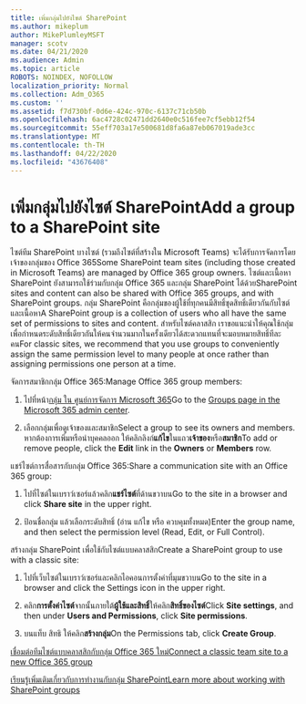 ```yaml
---
title: เพิ่มกลุ่มไปยังไซต์ SharePoint
ms.author: mikeplum
author: MikePlumleyMSFT
manager: scotv
ms.date: 04/21/2020
ms.audience: Admin
ms.topic: article
ROBOTS: NOINDEX, NOFOLLOW
localization_priority: Normal
ms.collection: Adm_O365
ms.custom: ''
ms.assetid: f7d730bf-0d6e-424c-970c-6137c71cb50b
ms.openlocfilehash: 6ac4728c02471dd2640e0c516fee7cf5ebb12f54
ms.sourcegitcommit: 55eff703a17e500681d8fa6a87eb067019ade3cc
ms.translationtype: MT
ms.contentlocale: th-TH
ms.lasthandoff: 04/22/2020
ms.locfileid: "43676408"
---
```

# <a name="add-a-group-to-a-sharepoint-site"></a><span data-ttu-id="6b1c0-102">เพิ่มกลุ่มไปยังไซต์ SharePoint</span><span class="sxs-lookup"><span data-stu-id="6b1c0-102">Add a group to a SharePoint site</span></span>

<span data-ttu-id="6b1c0-103">ไซต์ทีม SharePoint บางไซต์ (รวมถึงไซต์ที่สร้างใน Microsoft Teams) จะได้รับการจัดการโดยเจ้าของกลุ่มของ Office 365</span><span class="sxs-lookup"><span data-stu-id="6b1c0-103">Some SharePoint team sites (including those created in Microsoft Teams) are managed by Office 365 group owners.</span></span> <span data-ttu-id="6b1c0-104">ไซต์และเนื้อหา SharePoint ยังสามารถใช้ร่วมกับกลุ่ม Office 365 และกลุ่ม SharePoint ได้ด้วย</span><span class="sxs-lookup"><span data-stu-id="6b1c0-104">SharePoint sites and content can also be shared with Office 365 groups, and with SharePoint groups.</span></span> <span data-ttu-id="6b1c0-105">กลุ่ม SharePoint คือกลุ่มของผู้ใช้ที่ทุกคนมีสิทธิ์ชุดสิทธิ์เดียวกันกับไซต์และเนื้อหา</span><span class="sxs-lookup"><span data-stu-id="6b1c0-105">A SharePoint group is a collection of users who all have the same set of permissions to sites and content.</span></span> <span data-ttu-id="6b1c0-106">สําหรับไซต์คลาสสิก เราขอแนะนําให้คุณใช้กลุ่มเพื่อกําหนดระดับสิทธิ์เดียวกันให้คนจํานวนมากในครั้งเดียวได้สะดวกแทนที่จะมอบหมายสิทธิ์ทีละคน</span><span class="sxs-lookup"><span data-stu-id="6b1c0-106">For classic sites, we recommend that you use groups to conveniently assign the same permission level to many people at once rather than assigning permissions one person at a time.</span></span>
  
<span data-ttu-id="6b1c0-107">จัดการสมาชิกกลุ่ม Office 365:</span><span class="sxs-lookup"><span data-stu-id="6b1c0-107">Manage Office 365 group members:</span></span>
  
1. <span data-ttu-id="6b1c0-108">ไปที่หน้า[กลุ่ม ใน ศูนย์การจัดการ Microsoft 365](https://portal.office.com/adminportal/home#/groups)</span><span class="sxs-lookup"><span data-stu-id="6b1c0-108">Go to the [Groups page in the Microsoft 365 admin center](https://portal.office.com/adminportal/home#/groups).</span></span>
    
2. <span data-ttu-id="6b1c0-109">เลือกกลุ่มเพื่อดูเจ้าของและสมาชิก</span><span class="sxs-lookup"><span data-stu-id="6b1c0-109">Select a group to see its owners and members.</span></span> <span data-ttu-id="6b1c0-110">หากต้องการเพิ่มหรือนําบุคคลออก ให้คลิกลิงก์**แก้ไข**ในแถว**เจ้าของ**หรือ**สมาชิก**</span><span class="sxs-lookup"><span data-stu-id="6b1c0-110">To add or remove people, click the **Edit** link in the **Owners** or **Members** row.</span></span> 
    
<span data-ttu-id="6b1c0-111">แชร์ไซต์การสื่อสารกับกลุ่ม Office 365:</span><span class="sxs-lookup"><span data-stu-id="6b1c0-111">Share a communication site with an Office 365 group:</span></span>
  
1. <span data-ttu-id="6b1c0-112">ไปที่ไซต์ในเบราว์เซอร์แล้วคลิก**แชร์ไซต์**ที่ด้านขวาบน</span><span class="sxs-lookup"><span data-stu-id="6b1c0-112">Go to the site in a browser and click **Share site** in the upper right.</span></span> 
    
2. <span data-ttu-id="6b1c0-113">ป้อนชื่อกลุ่ม แล้วเลือกระดับสิทธิ์ (อ่าน แก้ไข หรือ ควบคุมทั้งหมด)</span><span class="sxs-lookup"><span data-stu-id="6b1c0-113">Enter the group name, and then select the permission level (Read, Edit, or Full Control).</span></span>
    
<span data-ttu-id="6b1c0-114">สร้างกลุ่ม SharePoint เพื่อใช้กับไซต์แบบคลาสสิก</span><span class="sxs-lookup"><span data-stu-id="6b1c0-114">Create a SharePoint group to use with a classic site:</span></span>
  
1. <span data-ttu-id="6b1c0-115">ไปที่เว็บไซต์ในเบราว์เซอร์และคลิกไอคอนการตั้งค่าที่มุมขวาบน</span><span class="sxs-lookup"><span data-stu-id="6b1c0-115">Go to the site in a browser and click the Settings icon in the upper right.</span></span>
    
2. <span data-ttu-id="6b1c0-116">คลิก**การตั้งค่าไซต์**จากนั้นภายใต้**ผู้ใช้และสิทธิ์**ให้คลิก**สิทธิ์ของไซต์**</span><span class="sxs-lookup"><span data-stu-id="6b1c0-116">Click **Site settings**, and then under **Users and Permissions**, click **Site permissions**.</span></span>
    
3. <span data-ttu-id="6b1c0-117">บนแท็บ สิทธิ ให้คลิก**สร้างกลุ่ม**</span><span class="sxs-lookup"><span data-stu-id="6b1c0-117">On the Permissions tab, click **Create Group**.</span></span>
    
[<span data-ttu-id="6b1c0-118">เชื่อมต่อทีมไซต์แบบคลาสสิกกับกลุ่ม Office 365 ใหม่</span><span class="sxs-lookup"><span data-stu-id="6b1c0-118">Connect a classic team site to a new Office 365 group</span></span>](https://go.microsoft.com/fwlink/?linkid=2008654)
  
[<span data-ttu-id="6b1c0-119">เรียนรู้เพิ่มเติมเกี่ยวกับการทํางานกับกลุ่ม SharePoint</span><span class="sxs-lookup"><span data-stu-id="6b1c0-119">Learn more about working with SharePoint groups</span></span>](https://go.microsoft.com/fwlink/?linkid=874658)
  


